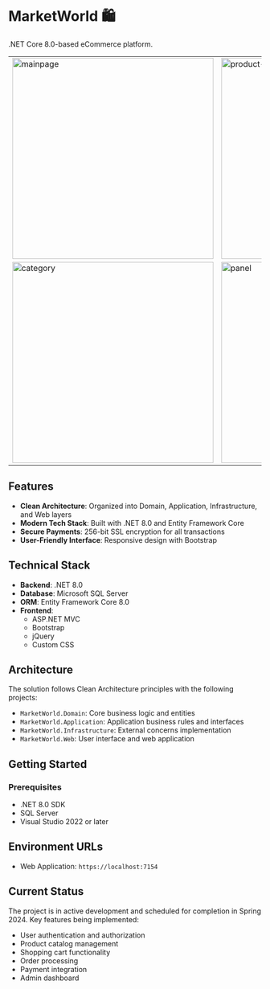 # MarketWorld 🛍️

.NET Core 8.0-based eCommerce platform.

<div align="center">
    <table>
        <tr>
            <td>
                <img src="https://github.com/user-attachments/assets/fe423e47-9134-44cf-bac5-6ebf7c5586fe" alt="mainpage" width="400"/>
            </td>
            <td>
                <img src="https://github.com/user-attachments/assets/b860ac86-d166-4e03-85dc-af936baa2bff" alt="product-list" width="400"/>
            </td>
        </tr>
        <tr>
            <td>
                <img src="https://github.com/user-attachments/assets/95c63d4c-8ad4-4ea0-9636-1df5e5fc0142" alt="category" width="400"/>
            </td>
            <td>
                <img src="https://github.com/user-attachments/assets/ec25bcd9-e68e-402e-8d91-21dd709e398b" alt="panel" width="400"/>
            </td>
        </tr>
    </table>
</div>

## Features

- **Clean Architecture**: Organized into Domain, Application, Infrastructure, and Web layers
- **Modern Tech Stack**: Built with .NET 8.0 and Entity Framework Core  
- **Secure Payments**: 256-bit SSL encryption for all transactions
- **User-Friendly Interface**: Responsive design with Bootstrap

## Technical Stack

- **Backend**: .NET 8.0
- **Database**: Microsoft SQL Server
- **ORM**: Entity Framework Core 8.0
- **Frontend**: 
  - ASP.NET MVC
  - Bootstrap
  - jQuery
  - Custom CSS

##  Architecture

The solution follows Clean Architecture principles with the following projects:
- `MarketWorld.Domain`: Core business logic and entities
- `MarketWorld.Application`: Application business rules and interfaces
- `MarketWorld.Infrastructure`: External concerns implementation
- `MarketWorld.Web`: User interface and web application

## Getting Started

### Prerequisites
- .NET 8.0 SDK
- SQL Server
- Visual Studio 2022 or later

## Environment URLs

- Web Application: `https://localhost:7154`

## Current Status

The project is in active development and scheduled for completion in Spring 2024. Key features being implemented:
- User authentication and authorization
- Product catalog management
- Shopping cart functionality
- Order processing
- Payment integration
- Admin dashboard
